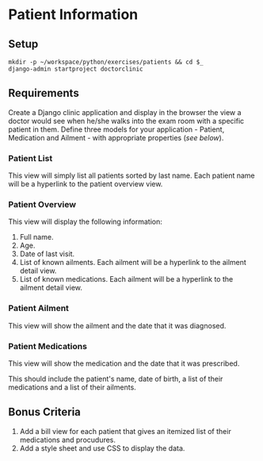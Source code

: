 # Patient Information

## Setup

```
mkdir -p ~/workspace/python/exercises/patients && cd $_
django-admin startproject doctorclinic
```

## Requirements

Create a Django clinic application and display in the browser the view a doctor would see when he/she walks into the exam room with a specific patient in them. Define three models for your application - Patient, Medication and Ailment - with appropriate properties (_see below_).

### Patient List

This view will simply list all patients sorted by last name. Each patient name will be a hyperlink to the patient overview view.

### Patient Overview

This view will display the following information:

1. Full name.
2. Age.
3. Date of last visit.
4. List of known ailments. Each ailment will be a hyperlink to the ailment detail view.
5. List of known medications. Each ailment will be a hyperlink to the ailment detail view.

### Patient Ailment

This view will show the ailment and the date that it was diagnosed.

### Patient Medications

This view will show the medication and the date that it was prescribed.

This should include the patient's name, date of birth, a list of their medications and a list of their ailments.  

## Bonus Criteria

1. Add a bill view for each patient that gives an itemized list of their medications and procudures.
2. Add a style sheet and use CSS to display the data.

